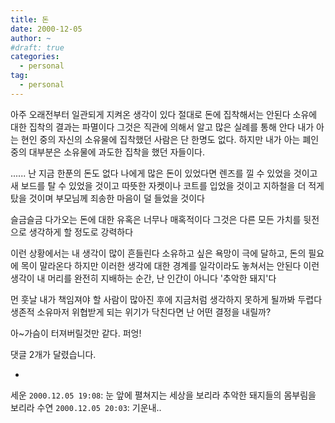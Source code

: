 ```yaml
---
title: 돈
date: 2000-12-05
author: ~
#draft: true
categories:
  - personal
tag:
  - personal
---
```




아주 오래전부터 일관되게 지켜온 생각이 있다
절대로 돈에 집착해서는 안된다
소유에 대한 집착의 결과는 파멸이다
그것은 직관에 의해서 알고 많은 실례를 통해 안다
내가 아는 현인 중의 자신의 소유물에 집착했던 사람은 
단 한명도 없다. 
하지만 내가 아는 폐인 중의 대부분은 
소유물에 과도한 집착을 했던 자들이다.

......
난 지금 한푼의 돈도 없다
나에게 많은 돈이 있었다면 
렌즈를 낄 수 있었을 것이고
새 보드를 탈 수 있었을 것이고
따뜻한 자켓이나 코트를 입었을 것이고
지하철을 더 적게 탔을 것이며
부모님께 죄송한 마음이 덜 들었을 것이다

슬금슬금 다가오는 돈에 대한 유혹은 너무나 매혹적이다
그것은 다른 모든 가치를 뒷전으로 생각하게 할 정도로 강력하다

이런 상황에서는 내 생각이 많이 흔들린다
소유하고 싶은 욕망이 극에 달하고, 돈의 필요에 목이 말라온다
하지만 이러한 생각에 대한 경계를 일각이라도 놓쳐서는 안된다
이런 생각이 내 머리를 완전히 지배하는 순간, 난 인간이 아니다
'추악한 돼지'다

먼 훗날 내가 책임져야 할 사람이 많아진 후에 
지금처럼 생각하지 못하게 될까봐 두렵다
생존적 소유마저 위협받게 되는 위기가 닥친다면 난 어떤 결정을 내릴까?

아~가슴이 터져버릴것만 같다.
퍼엉!


 댓글  2개가 달렸습니다.

- 
 세운 `2000.12.05 19:08`: 
눈 앞에 펼쳐지는 세상을 보리라 추악한 돼지들의 몸부림을 보리라
 수연 `2000.12.05 20:03`: 
기운내..




